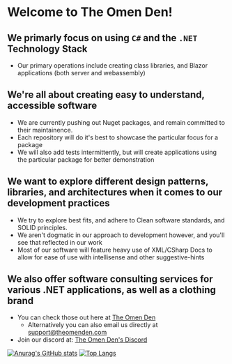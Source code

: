 # Welcome to The Omen Den!

## We primarly focus on using `C#` and the `.NET` Technology Stack
  - Our primary operations include creating class libraries, and Blazor applications (both server and webassembly) 

## We're all about creating easy to understand, accessible software
  - We are currently pushing out Nuget packages, and remain committed to their maintainence.
  - Each repository will do it's best to showcase the particular focus for a package
  - We will also add tests intermittently, but will create applications using the particular package for better demonstration

## We want to explore different design patterns, libraries, and architectures when it comes to our development practices
  - We try to explore best fits, and adhere to Clean software standards, and SOLID principles. 
  - We aren't dogmatic in our approach to development however, and you'll see that reflected in our work
  - Most of our software will feature heavy use of XML/CSharp Docs to allow for ease of use with intellisense and other suggestive-hints

## We also offer software consulting services for various .NET applications, as well as a clothing brand
  - You can check those out here at [The Omen Den](https://www.theomenden.com)
    - Alternatively you can also email us directly at [support@theomenden.com](mailto:support@theomenden.com)
  - Join our discord at: [The Omen Den's Discord](https://discord.gg/qUkmD5hY)

[![Anurag's GitHub stats](https://github-readme-stats.vercel.app/api?username=alucardmg36&show_icons=true&theme=synthwave&layout=compact)](https://github.com/anuraghazra/github-readme-stats)
[![Top Langs](https://github-readme-stats.vercel.app/api/top-langs/?username=alucardmg36&show_icons=true&theme=synthwave&layout=compact)](https://github.com/anuraghazra/github-readme-stats)
